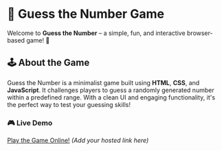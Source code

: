 # 🎲 Guess the Number Game

Welcome to **Guess the Number** – a simple, fun, and interactive browser-based game! 🚀

## 🕹️ About the Game
Guess the Number is a minimalist game built using **HTML**, **CSS**, and **JavaScript**. 
It challenges players to guess a randomly generated number within a predefined range. 
With a clean UI and engaging functionality, it's the perfect way to test your guessing skills!

### 🎮 Live Demo
[Play the Game Online!](#) *(Add your hosted link here)*
